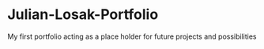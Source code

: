 # Julian-Losak-Portfolio
My first portfolio acting as a place holder for future projects and possibilities

